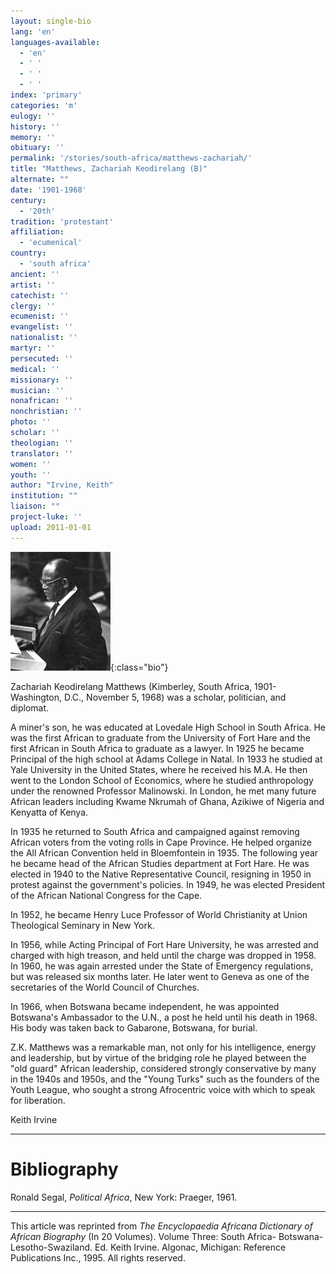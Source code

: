```yaml
---
layout: single-bio
lang: 'en'
languages-available:
  - 'en'
  - ' '
  - ' '
  - ' '
index: 'primary'
categories: 'm'
eulogy: ''
history: ''
memory: ''
obituary: ''
permalink: '/stories/south-africa/matthews-zachariah/'
title: "Matthews, Zachariah Keodirelang (B)"
alternate: ""
date: '1901-1968'
century:
  - '20th'
tradition: 'protestant'
affiliation:
  - 'ecumenical'
country:
  - 'south africa'
ancient: ''
artist: ''
catechist: ''
clergy: ''
ecumenist: ''
evangelist: ''
nationalist: ''
martyr: ''
persecuted: ''
medical: ''
missionary: ''
musician: ''
nonafrican: ''
nonchristian: ''
photo: ''
scholar: ''
theologian: ''
translator: ''
women: ''
youth: ''
author: "Irvine, Keith"
institution: ""
liaison: ""
project-luke: ''
upload: 2011-01-01
---
```


![Z. K. Matthews](/images/bio-pics/southafrica/matthews-zachariah/matthews_zachariah_keodirelang.jpg){:class="bio"}

Zachariah Keodirelang Matthews (Kimberley, South Africa, 1901-Washington, D.C., November 5, 1968) was a scholar, politician, and diplomat.

A miner's son, he was educated at Lovedale High School in South Africa. He was the first African to graduate from the University of Fort Hare and the first African in South Africa to graduate as a lawyer. In 1925 he became Principal of the high school at Adams College in Natal. In 1933 he studied at Yale University in the United States, where he received his M.A. He then went to the London School of Economics, where he studied anthropology under the renowned Professor Malinowski. In London, he met many future African leaders including Kwame Nkrumah of Ghana, Azikiwe of Nigeria and Kenyatta of Kenya.

In 1935 he returned to South Africa and campaigned against removing African voters from the voting rolls in Cape Province. He helped organize the All African Convention held in Bloemfontein in 1935. The following year he became head of the African Studies department at Fort Hare. He was elected in 1940 to the Native Representative Council, resigning in 1950 in protest against the government's policies. In 1949, he was elected President of the African National Congress for the Cape.

In 1952, he became Henry Luce Professor of World Christianity at Union Theological Seminary in New York.

In 1956, while Acting Principal of Fort Hare University, he was arrested and charged with high treason, and held until the charge was dropped in 1958. In 1960, he was again arrested under the State of Emergency regulations, but was released six months later. He later went to Geneva as one of the secretaries of the World Council of Churches.

In 1966, when Botswana became independent, he was appointed Botswana's Ambassador to the U.N., a post he held until his death in 1968. His body was taken back to Gabarone, Botswana, for burial.

Z.K. Matthews was a remarkable man, not only for his intelligence, energy and leadership, but by virtue of the bridging role he played between the "old guard" African leadership, considered strongly conservative by many in the 1940s and 1950s, and the "Young Turks" such as the founders of the Youth League, who sought a strong Afrocentric voice with which to speak for liberation.

Keith Irvine

---

# Bibliography

Ronald Segal, *Political Africa*, New York: Praeger, 1961.

---

This article was reprinted from *The Encyclopaedia Africana Dictionary of African Biography* (In 20 Volumes). Volume Three: South Africa- Botswana-Lesotho-Swaziland. Ed. Keith Irvine. Algonac, Michigan: Reference Publications Inc., 1995.  All rights reserved.